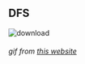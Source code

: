## DFS
![download](https://codeforces.com/predownloaded/8d/be/8dbe5d89e58b67f3d8e4d8e0e8eb3358ba921b28.png)
###### gif from [this website](https://codeforces.com/blog/entry/68138)

